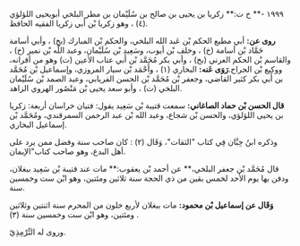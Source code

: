 ١٩٩٩ -** خ ت:** زكريا بن يحيى بن صالح بن سُلَيْمان بن مطر البلخي أبويحيى اللؤلؤي (٤) ، وهو زكريا بْن أَبي زكريا الفقيه الحافظ.

**روى عن:** أبي مطيع الحكم بْن عَبد الله البلخي، والحكم بْن المبارك (بخ) ، وأبي أسامة حَمَّاد بْن أسامة (خ) ، وخلف بْن أيوب، وسَعِيد بْن سُلَيْمان، وعبد اللَّه بْن نمير (خ) ، والقاسم بْن الحكم العرني (بخ) ، وأبي بكر مُحَمَّد بْن أَبي عتاب الأعين (ت) وهو من أقرانه، ووكيع بْن الجراح.**رَوَى عَنه:** البخاري (١) ، وأَحْمَد بْن سيار المروزي، وإسماعيل بْن مُحَمَّد بن أَبي بكر كثير القاضي، وجعفر بْن مُحَمَّد بْن الحسن الفريابي، وعبد الصمد بْن سُلَيْمان البلخي (ت) ، وأبو سعد يحيى بْن مَنْصُور الهروي الزاهد.

**قال الحسن بْن حماد الصاغاني:** سمعت قتيبة بْن سَعِيد يقول: فتيان خراسان أربعة: زكريا بن يحيى اللؤلؤي، والحسن بْن شجاع، وعبد الله بْن عبد الرحمن السمرقندي، ومُحَمَّد بْن إسماعيل البخاري.

وذكره ابنُ حِبَّان فِي كتاب "الثقات"، وَقَال (٢) : كان صاحب سنة وفضل ممن يرد على أهل البدع، وهو صاحب كتاب"الإيمان.

قال مُحَمَّد بْن جعفر البلخي،** عن أحمد بْن يعقوب:** مات عند قتيبة بْن سَعِيد ببغلان، ودفن بها يوم الأحد لخمس بقين من ذي الحجة سنة ثلاثين ومئتين، وهو ابْن ست وخمسين سنة.

**وَقَال عن إسماعيل بْن محمود:** مات ببغلان لأربع خلون من المحرم سنة اثنتين وثلاثين ومئتين، وهو ابْن ست وخمسين سنة (٣) .

وروى له التِّرْمِذِيّ.